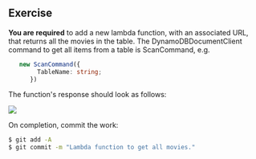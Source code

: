 ## Exercise

__You are required__ to add a new lambda function, with an associated URL, that returns all the movies in the table. The DynamoDBDocumentClient command to get all items from a table is ScanCommand, e.g.
~~~ts
   new ScanCommand({
        TableName: string;
      })
~~~
The function's response should look as follows:

![][getall]

On completion, commit the work:
~~~bash
$ git add -A
$ git commit -m "Lambda function to get all movies."
~~~

[getall]: ./img/getall.png
